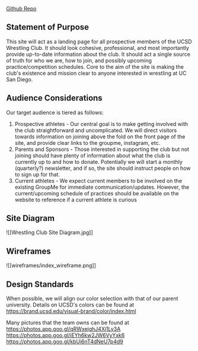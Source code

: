 [Github Repo](https://github.com/DOteroCaldwell/ucsd-wrestling)

## Statement of Purpose

This site will act as a landing page for all prospective members of the UCSD Wrestling Club. It should look cohesive, professional, and most importantly provide up-to-date information about the club. It should act a single source of truth for who we are, how to join, and possibly upcoming practice/competition schedules. Core to the aim of the site is making the club's existence and mission clear to anyone interested in wrestling at UC San Diego.

## Audience Considerations

Our target audience is tiered as follows:
1. Prospective athletes - Our central goal is to make getting involved with the club straightforward and uncomplicated. We will direct visitors towards information on joining above the fold on the front page of the site, and provide clear links to the groupme, instagram, etc.
2. Parents and Sponsors - Those interested in supporting the club but not joining should have plenty of information about what the club is currently up to and how to donate. Potentially we will start a monthly (quarterly?) newsletter, and if so, the site should instruct people on how to sign up for that.
3. Current athletes - We expect current members to be involved on the existing GroupMe for immediate communication/updates. However, the current/upcoming schedule of practices should be available on the website to reference if a current athlete is curious

## Site Diagram

![[Wrestling Club Site Diagram.jpg]]

## Wireframes

![[wireframes/index_wireframe.png]]

## Design Standards

When possible, we will align our color selection with that of our parent university. Details on UCSD's colors can be found at https://brand.ucsd.edu/visual-brand/color/index.html

Many pictures that the team owns can be found at https://photos.app.goo.gl/qRWxejghJ4Xj1Ly3A
https://photos.app.goo.gl/iEYh6kw2JW6VyYxk6
https://photos.app.goo.gl/kbUi6nT4dNeU7p4d9